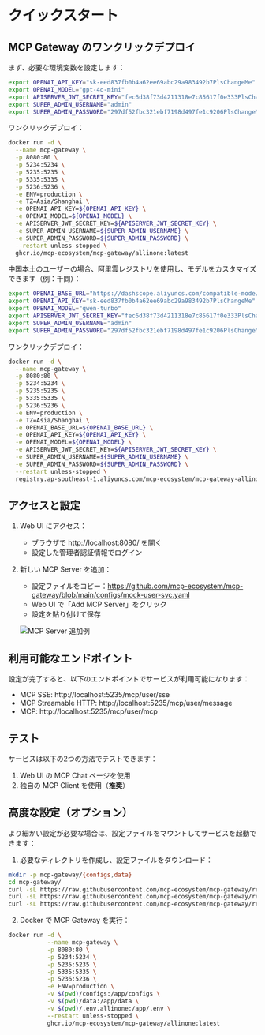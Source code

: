 # クイックスタート

## MCP Gateway のワンクリックデプロイ

まず、必要な環境変数を設定します：

```bash
export OPENAI_API_KEY="sk-eed837fb0b4a62ee69abc29a983492b7PlsChangeMe"
export OPENAI_MODEL="gpt-4o-mini"
export APISERVER_JWT_SECRET_KEY="fec6d38f73d4211318e7c85617f0e333PlsChangeMe"
export SUPER_ADMIN_USERNAME="admin"
export SUPER_ADMIN_PASSWORD="297df52fbc321ebf7198d497fe1c9206PlsChangeMe"
```

ワンクリックデプロイ：

```bash
docker run -d \
  --name mcp-gateway \
  -p 8080:80 \
  -p 5234:5234 \
  -p 5235:5235 \
  -p 5335:5335 \
  -p 5236:5236 \
  -e ENV=production \
  -e TZ=Asia/Shanghai \
  -e OPENAI_API_KEY=${OPENAI_API_KEY} \
  -e OPENAI_MODEL=${OPENAI_MODEL} \
  -e APISERVER_JWT_SECRET_KEY=${APISERVER_JWT_SECRET_KEY} \
  -e SUPER_ADMIN_USERNAME=${SUPER_ADMIN_USERNAME} \
  -e SUPER_ADMIN_PASSWORD=${SUPER_ADMIN_PASSWORD} \
  --restart unless-stopped \
  ghcr.io/mcp-ecosystem/mcp-gateway/allinone:latest
```

中国本土のユーザーの場合、阿里雲レジストリを使用し、モデルをカスタマイズできます（例：千問）：

```bash
export OPENAI_BASE_URL="https://dashscope.aliyuncs.com/compatible-mode/v1/"
export OPENAI_API_KEY="sk-eed837fb0b4a62ee69abc29a983492b7PlsChangeMe"
export OPENAI_MODEL="qwen-turbo"
export APISERVER_JWT_SECRET_KEY="fec6d38f73d4211318e7c85617f0e333PlsChangeMe"
export SUPER_ADMIN_USERNAME="admin"
export SUPER_ADMIN_PASSWORD="297df52fbc321ebf7198d497fe1c9206PlsChangeMe"
```

ワンクリックデプロイ：

```bash
docker run -d \
  --name mcp-gateway \
  -p 8080:80 \
  -p 5234:5234 \
  -p 5235:5235 \
  -p 5335:5335 \
  -p 5236:5236 \
  -e ENV=production \
  -e TZ=Asia/Shanghai \
  -e OPENAI_BASE_URL=${OPENAI_BASE_URL} \
  -e OPENAI_API_KEY=${OPENAI_API_KEY} \
  -e OPENAI_MODEL=${OPENAI_MODEL} \
  -e APISERVER_JWT_SECRET_KEY=${APISERVER_JWT_SECRET_KEY} \
  -e SUPER_ADMIN_USERNAME=${SUPER_ADMIN_USERNAME} \
  -e SUPER_ADMIN_PASSWORD=${SUPER_ADMIN_PASSWORD} \
  --restart unless-stopped \
  registry.ap-southeast-1.aliyuncs.com/mcp-ecosystem/mcp-gateway-allinone:latest
```

## アクセスと設定

1. Web UI にアクセス：
   - ブラウザで http://localhost:8080/ を開く
   - 設定した管理者認証情報でログイン

2. 新しい MCP Server を追加：
   - 設定ファイルをコピー：https://github.com/mcp-ecosystem/mcp-gateway/blob/main/configs/mock-user-svc.yaml
   - Web UI で「Add MCP Server」をクリック
   - 設定を貼り付けて保存

   ![MCP Server 追加例](/img/add_mcp_server.png)

## 利用可能なエンドポイント

設定が完了すると、以下のエンドポイントでサービスが利用可能になります：

- MCP SSE: http://localhost:5235/mcp/user/sse
- MCP Streamable HTTP: http://localhost:5235/mcp/user/message
- MCP: http://localhost:5235/mcp/user/mcp

## テスト

サービスは以下の2つの方法でテストできます：

1. Web UI の MCP Chat ページを使用
2. 独自の MCP Client を使用（**推奨**）

## 高度な設定（オプション）

より細かい設定が必要な場合は、設定ファイルをマウントしてサービスを起動できます：

1. 必要なディレクトリを作成し、設定ファイルをダウンロード：

```bash
mkdir -p mcp-gateway/{configs,data}
cd mcp-gateway/
curl -sL https://raw.githubusercontent.com/mcp-ecosystem/mcp-gateway/refs/heads/main/configs/apiserver.yaml -o configs/apiserver.yaml
curl -sL https://raw.githubusercontent.com/mcp-ecosystem/mcp-gateway/refs/heads/main/configs/mcp-gateway.yaml -o configs/mcp-gateway.yaml
curl -sL https://raw.githubusercontent.com/mcp-ecosystem/mcp-gateway/refs/heads/main/.env.example -o .env.allinone
```

2. Docker で MCP Gateway を実行：

```bash
docker run -d \
           --name mcp-gateway \
           -p 8080:80 \
           -p 5234:5234 \
           -p 5235:5235 \
           -p 5335:5335 \
           -p 5236:5236 \
           -e ENV=production \
           -v $(pwd)/configs:/app/configs \
           -v $(pwd)/data:/app/data \
           -v $(pwd)/.env.allinone:/app/.env \
           --restart unless-stopped \
           ghcr.io/mcp-ecosystem/mcp-gateway/allinone:latest
``` 